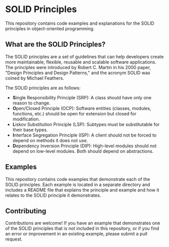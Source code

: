 # SOLID Principles

This repository contains code examples and explanations for the SOLID principles in object-oriented programming. 

## What are the SOLID Principles?

The SOLID principles are a set of guidelines that can help developers create more maintainable, flexible, reusable and scalable software applications. The principles were introduced by Robert C. Martin in his 2000 paper, "Design Principles and Design Patterns," and the acronym SOLID was coined by Michael Feathers. 

The SOLID principles are as follows:

- **S**ingle Responsibility Principle (SRP): A class should have only one reason to change.
- **O**pen/Closed Principle (OCP): Software entities (classes, modules, functions, etc.) should be open for extension but closed for modification.
- **L**iskov Substitution Principle (LSP): Subtypes must be substitutable for their base types.
- **I**nterface Segregation Principle (ISP): A client should not be forced to depend on methods it does not use.
- **D**ependency Inversion Principle (DIP): High-level modules should not depend on low-level modules. Both should depend on abstractions.

## Examples

This repository contains code examples that demonstrate each of the SOLID principles. Each example is located in a separate directory and includes a README file that explains the principle and example and how it relates to the SOLID principle it demonstrates.

## Contributing

Contributions are welcome! If you have an example that demonstrates one of the SOLID principles that is not included in this repository, or if you find an error or improvement in an existing example, please submit a pull request. 
